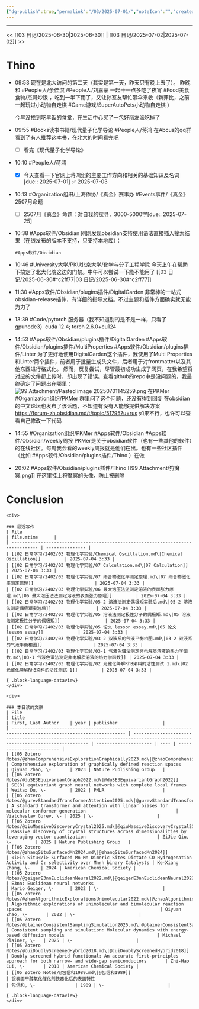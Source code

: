 ```yaml
---
{"dg-publish":true,"permalink":"/03/2025-07-01/","noteIcon":"","created":"2025-01-31T00:35","updated":"2025-07-02T10:41"}
---
```



---
<< [[03 日记/2025-06-30\|2025-06-30]]  |  [[03 日记/2025-07-02\|2025-07-02]]  >>

# Thino
- 09:53 
    现在是北大访问的第二天（其实是第一天，昨天只有晚上去了）。
    昨晚和 #People人/余佳淇  #People人/刘嘉豪 一起十一点多吃了夜宵 #Food美食食物/杰哥炒饭 ，吃到一半下雨了，又让孙室友帮忙带伞来救（新菲比，之前一起玩过小动物自走棋 #Game游戏/SuperAutoPets小动物自走棋 ）
    
    今早没找到吃早饭的食堂，在生活中心买了一包好丽友派吃掉了 
- 09:55 
    #Books读书书籍/现代量子化学导论 #People人/蒋鸿 
    在Abcus的qq群看到了有人推荐这本书，在北大的时间看完吧
    - [ ] 看完《现代量子化学导论》 
- 10:10
    #People人/蒋鸿 
    - [x] 今天查看一下官网上蒋鸿组的主要工作方向和相关的基础知识及名词[due:: 2025-07-01] ✅ 2025-07-03
- 10:13 
    #Organization组织/上海作协/《真金》赛事办
    #Events事件/《真金》2507月命题
    - [ ] 2507月《真金》命题：对自我的探寻，3000-5000字[due:: 2025-07-25] 
- 10:38 
    #Apps软件/Obsidian 
    刚刚发现obsidian支持使用语法直接插入搜索结果（在线发布的版本不支持，只支持本地库）：
    ```query
    #Apps软件/Obsidian 
    ``` 
- 10:46 
    #University大学/PKU北京大学/化学与分子工程学院
    今天上午在帮助下搞定了北大化院这边的门禁。中午可以尝试一下能不能用了
    [[03 日记/2025-06-30#^c2ff77\|03 日记/2025-06-30#^c2ff77]] 
- 11:30 
    #Apps软件/Obsidian/plugins插件/DigitalGarden
    非常棒的一站式obsidian-release插件，有详细的指导文档。不过主题和插件方面确实就无能为力了 
- 13:39 
    #Code/pytorch 
    服务器（我不知道别的是不是一样，只看了gpunode3）cuda 12.4; torch 2.6.0+cu124 
- 14:53
    #Apps软件/Obsidian/plugins插件/DigitalGarden #Apps软件/Obsidian/plugins插件/MultiProperties #Apps软件/Obsidian/plugins插件/Linter
    为了更好地使用DigitalGarden这个插件，我使用了Multi Properties和Linter两个插件，前者用于批量生成头文件，后者用于对frontmatter以及其他东西进行格式化。
    然而，反复尝试，尽管最初成功生成了网页，在我希望将对应的文件都上传时，却出现了错误。查看github的repo中是没问题的，我最终确定了问题出在哪里：
    ![99 Attachment/Pasted image 20250701145259.png](/img/user/99%20Attachment/Pasted%20image%2020250701145259.png)
    在PKMer #Organization组织/PKMer 群里问了这个问题，还没有得到回复
    在obsidian的中文论坛也发布了该话题，不知道有没有人能够提供解决方案 https://forum-zh.obsidian.md/t/topic/51795?u=rus 如果不行，也许可以查看自己修改一下代码
- 14:55 
    #Organization组织/PKMer 
    #Apps软件/Obsidian 
    #Apps软件/Obsidian/weekly周报 
    PKMer是关于obsidian软件（也有一些其他的软件）的在线社区。每周我会看的weekly周报就是他们在出。也有一些社区插件（比如 #Apps软件/Obsidian/plugins插件/Thino ）在做 
- 20:02 
    #Apps软件/Obsidian/plugins插件/Thino 
    [[99 Attachment/狩魔冥.png]]
    在这里挂上狩魔冥的头像，防止被删除 


# Conclusion
````ad-flex
<div>

### 最近写作
| File                                                                             | file.mtime      |
| -------------------------------------------------------------------------------- | --------------- |
| [[02 日常学习/2402/03 物理化学实验/Chemical Oscillation.md\|Chemical Oscillation]]         | 2025-07-04 3:33 |
| [[02 日常学习/2402/03 物理化学实验/07 Calculation.md\|07 Calculation]]                     | 2025-07-04 3:33 |
| [[02 日常学习/2402/03 物理化学实验/07 络合物磁化率测定原理.md\|07 络合物磁化率测定原理]]                       | 2025-07-04 3:33 |
| [[02 日常学习/2402/03 物理化学实验/06 最大泡压法法测定溶液的表面张力原理.md\|06 最大泡压法法测定溶液的表面张力原理]]         | 2025-07-04 3:33 |
| [[02 日常学习/2402/03 物理化学实验/05-2 溶液法测定偶极矩实验后.md\|05-2 溶液法测定偶极矩实验后]]                 | 2025-07-04 3:33 |
| [[02 日常学习/2402/03 物理化学实验/05 溶液法测定极性分子的偶极矩.md\|05 溶液法测定极性分子的偶极矩]]                 | 2025-07-04 3:33 |
| [[02 日常学习/2402/03 物理化学实验/05 论文 lesson essay.md\|05 论文 lesson essay]]             | 2025-07-04 3:33 |
| [[02 日常学习/2402/03 物理化学实验/03-2 双液系的气液平衡相图.md\|03-2 双液系的气液平衡相图]]                   | 2025-07-04 3:33 |
| [[02 日常学习/2402/03 物理化学实验/03-1 气液色谱法测定非电解质溶液的热力学函数.md\|03-1 气液色谱法测定非电解质溶液的热力学函数]] | 2025-07-04 3:33 |
| [[02 日常学习/2402/03 物理化学实验/02 光催化降解RhB染料的活性测试 1.md\|02 光催化降解RhB染料的活性测试 1]]         | 2025-07-04 3:33 |

{ .block-language-dataview}
</div>

<div>

### 本日读的文献
| File                                                                                                              | title                                                                                                                       | First, Last Author    | year | publisher                 |
| ----------------------------------------------------------------------------------------------------------------- | --------------------------------------------------------------------------------------------------------------------------- | --------------------- | ---- | ------------------------- |
| [[05 Zotero Notes/@zhaoComprehensiveExplorationGraphically2023.md\|@zhaoComprehensiveExplorationGraphically2023]] | Comprehensive exploration of graphically defined reaction spaces                                                            | Qiyuan Zhao, \-       | 2023 | Nature Publishing Group   |
| [[05 Zotero Notes/@duSE3EquivariantGraph2022.md\|@duSE3EquivariantGraph2022]]                                     | SE(3) equivariant graph neural networks with complete local frames                                                          | Weitao Du, \-         | 2022 | PMLR                      |
| [[05 Zotero Notes/@gurevStandardTransformerAttention2025.md\|@gurevStandardTransformerAttention2025]]             | A standard transformer and attention with linear biases for molecular conformer generation                                  | Viatcheslav Gurev, \- | 2025 | \-                        |
| [[05 Zotero Notes/@qiuMassiveDiscoveryCrystal2025.md\|@qiuMassiveDiscoveryCrystal2025]]                           | Massive discovery of crystal structures across dimensionalities by leveraging vector quantization                           | ZiJie Qiu, \-         | 2025 | Nature Publishing Group   |
| [[05 Zotero Notes/@zhangSituSurfacedMn2024.md\|@zhangSituSurfacedMn2024]]                                         | <i>In Situ</i> Surfaced Mn–Mn Dimeric Sites Dictate CO Hydrogenation Activity and C₂ selectivity over Mnrh binary Catalysts | Ke-Xiang Zhang, \-    | 2024 | American Chemical Society |
| [[05 Zotero Notes/@geigerE3nnEuclideanNeural2022.md\|@geigerE3nnEuclideanNeural2022]]                             | E3nn: Euclidean neural networks                                                                                             | Mario Geiger, \-      | 2022 | \-                        |
| [[05 Zotero Notes/@zhaoAlgorithmicExplorationsUnimolecular2022.md\|@zhaoAlgorithmicExplorationsUnimolecular2022]] | Algorithmic explorations of unimolecular and bimolecular reaction spaces                                                    | Qiyuan Zhao, \-       | 2022 | \-                        |
| [[05 Zotero Notes/@plainerConsistentSamplingSimulation2025.md\|@plainerConsistentSamplingSimulation2025]]         | Consistent sampling and simulation: Molecular dynamics with energy-based diffusion models                                   | Michael Plainer, \-   | 2025 | \-                        |
| [[05 Zotero Notes/@cuiDoublyScreenedHybrid2018.md\|@cuiDoublyScreenedHybrid2018]]                                 | Doubly screened hybrid functional: An accurate first-principles approach for both narrow- and wide-gap semiconductors       | Zhi-Hao Cui, \-       | 2018 | American Chemical Society |
| [[05 Zotero Notes/@包信和1989.md\|@包信和1989]]                                                                         | 银表面甲醇氧化催化剂铁毒化后的表面特性                                                                                                         | 包信和, \-               | 1989 | \-                        |

{ .block-language-dataview}
</div>
````